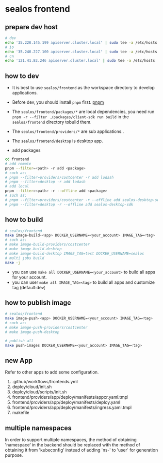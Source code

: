 # sealos frontend

## prepare dev host

```bash
# dev
echo '35.220.145.199 apiserver.cluster.local' | sudo tee -a /etc/hosts
# io
echo '35.240.227.100 apiserver.cluster.local' | sudo tee -a /etc/hosts
# cn
echo '121.41.82.246 apiserver.cluster.local' | sudo tee -a /etc/hosts
```

## how to dev

- It is best to use `sealos/frontend` as the workspace directory to develop applications.
- Before dev, you should install `pnpm` first. [pnpm](https://pnpm.io/zh/)
- The `sealos/frontend/packages/*` are local dependencies, you need run `pnpm -r --filter ./packages/client-sdk run build` in the `sealos/frontend` directory tobuild them.
- The `sealos/frontend/providers/*` are sub applications..
- The `sealos/frontend/desktop` is desktop app.

- add packages

```bash
cd frontend
# add remote
pnpm --filter=<path> -r add <package>
# such as:
# pnpm --filter=providers/costcenter -r add lodash
# pnpm --filter=desktop -r add lodash
# add local
pnpm --filter=<path> -r --offline add <package>
# such as:
# pnpm --filter=providers/costcenter -r --offline add sealos-desktop-sdk
# pnpm --filter=desktop -r --offline add sealos-desktop-sdk
```

## how to build

```bash
# sealos/frontend
make image-build-<app> DOCKER_USERNAME=<your_account> IMAGE_TAG=<tag>
# such as:
# make image-build-providers/costcenter
# make image-build-desktop
# make image-build-desktop IMAGE_TAG=test DOCKER_USERNAME=sealos
# multi jobs build
make -j
```

- you can use `make all DOCKER_USERNAME=<your_account>` to build all apps for your account.
- you can user `make all IMAGE_TAG=<tag>` to build all apps and customize tag (default:dev)

## how to publish image

```bash
# sealos/frontend
make image-push-<app> DOCKER_USERNAME=<your_account> IMAGE_TAG=<tag>
# such as:
# make image-push-providers/costcenter
# make image-push-desktop

# publish all
make push-images DOCKER_USERNAME=<your_account> IMAGE_TAG=<tag>
```

## new App

Refer to other apps to add some configuration.

1. .github/workflows/frontends.yml
2. deploy/cloud/init.sh
3. deploy/cloud/scripts/init.sh
4. frontend/providers/app/deploy/manifests/appcr.yaml.tmpl
5. frontend/providers/app/deploy/manifests/deploy.yaml
6. frontend/providers/app/deploy/manifests/ingress.yaml.tmpl
7. makefile

## multiple namespaces

In order to support multiple namespaces, the method of obtaining 'namespace' in the
backend should be replaced with the method of obtaining it from 'kubeconfig' instead
of adding 'ns-' to 'user' for generation purpose.